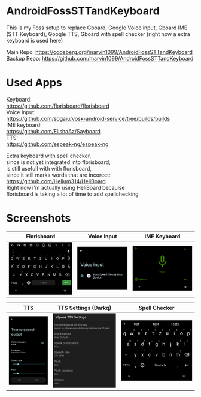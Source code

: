 # AndroidFossSTTandKeyboard

This is my Foss setup to replace Gboard, Google Voice input, Gboard IME (STT Keyboard), Google TTS, Gboard with spell checker (right now a extra keyboard is used here)

Main Repo: https://codeberg.org/marvin1099/AndroidFossSTTandKeyboard  
Backup Repo: https://github.com/marvin1099/AndroidFossSTTandKeyboard

# Used Apps
Keyboard:  
https://github.com/florisboard/florisboard  
Voice Input:  
https://github.com/sogaiu/vosk-android-service/tree/builds/builds  
IME keyboard:  
https://github.com/ElishaAz/Sayboard   
TTS:  
https://github.com/espeak-ng/espeak-ng  

Extra keyboard with spell checker,  
since is not yet integrated into florisboard,  
is still usefull with with florisboard,  
since it still marks words that are incorect:  
https://github.com/Helium314/HeliBoard  
Right now i'm actually using HeliBoard becaulse  
florisboard is taking a lot of time to add spellchecking  

# Screenshots
| Florisboard | Voice Input | IME Keyboard |
|:-----------:|:-----------:|:------------:|
| ![Key](Florisboard.png) | ![Voi](Voice-Input.png) | ![IME](IME-Keyboard.png) |

| TTS | TTS Settings (Darkq) | Spell Checker |
|:---:|:--------------------:|:-------------:|
| ![Esp](Espeak.png) | ![Ess](Espeak-Settings.png) | ![HB](HeliBoard.png) |
